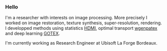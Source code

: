 ### Hello

I'm a researcher with interests on image processing. More precisely I worked on image restoration, texture synthesis, super-resolution, rendering. I developped methods using statistics [HDMI](https://github.com/ahoudard/HDMI), optimal transport [wgenpatex](https://github.com/ahoudard/wgenpatex) and deep learning [GOTEX](https://github.com/ahoudard/GOTEX).

I'm currently working as Research Engineer at Ubisoft La Forge Bordeaux.



<!--
**ahoudard/ahoudard** is a ✨ _special_ ✨ repository because its `README.md` (this file) appears on your GitHub profile.

Here are some ideas to get you started:

- 🔭 I’m currently working on ...
- 🌱 I’m currently learning ...
- 👯 I’m looking to collaborate on ...
- 🤔 I’m looking for help with ...
- 💬 Ask me about ...
- 📫 How to reach me: ...
- 😄 Pronouns: ...
- ⚡ Fun fact: ...
-->
